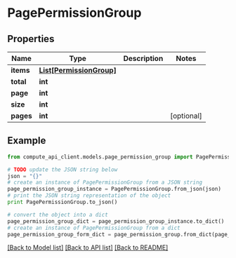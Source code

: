 # PagePermissionGroup


## Properties
Name | Type | Description | Notes
------------ | ------------- | ------------- | -------------
**items** | [**List[PermissionGroup]**](PermissionGroup.md) |  | 
**total** | **int** |  | 
**page** | **int** |  | 
**size** | **int** |  | 
**pages** | **int** |  | [optional] 

## Example

```python
from compute_api_client.models.page_permission_group import PagePermissionGroup

# TODO update the JSON string below
json = "{}"
# create an instance of PagePermissionGroup from a JSON string
page_permission_group_instance = PagePermissionGroup.from_json(json)
# print the JSON string representation of the object
print PagePermissionGroup.to_json()

# convert the object into a dict
page_permission_group_dict = page_permission_group_instance.to_dict()
# create an instance of PagePermissionGroup from a dict
page_permission_group_form_dict = page_permission_group.from_dict(page_permission_group_dict)
```
[[Back to Model list]](../README.md#documentation-for-models) [[Back to API list]](../README.md#documentation-for-api-endpoints) [[Back to README]](../README.md)


